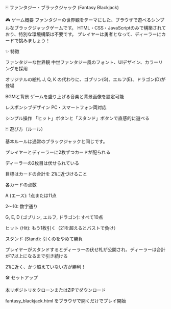 🃏 ファンタジー・ブラックジャック (Fantasy Blackjack)

🎮 ゲーム概要
ファンタジーの世界観をテーマにした、ブラウザで遊べるシンプルなブラックジャックゲームです。
HTML・CSS・JavaScriptのみで構築されており、特別な環境構築は不要です。
プレイヤーは勇者となって、ディーラーにカードで挑みましょう！

✨ 特徴

ファンタジーな世界観
中世ファンタジー風のフォント、UIデザイン、カラーリングを採用

オリジナルの絵札
J, Q, K の代わりに、ゴブリン(G)、エルフ(E)、ドラゴン(D)が登場

BGMと背景
ゲームを盛り上げる音楽と背景画像を設定可能

レスポンシブデザイン
PC・スマートフォン両対応

シンプル操作
「ヒット」ボタンと「スタンド」ボタンで直感的に遊べる

🃏 遊び方（ルール）

基本ルールは通常のブラックジャックと同じです。

プレイヤーとディーラーに2枚ずつカードが配られる

ディーラーの2枚目は伏せられている

目標はカードの合計を 21に近づけること

各カードの点数

A (エース): 1点または11点

2〜10: 数字通り

G, E, D (ゴブリン, エルフ, ドラゴン): すべて10点

ヒット (Hit): もう1枚引く（21を超えるとバストで負け）

スタンド (Stand): 引くのをやめて勝負

プレイヤーがスタンドするとディーラーの伏せ札が公開され、ディーラーは合計が17以上になるまで引き続ける

21に近く、かつ超えていない方が勝利！

🛠️ セットアップ

本リポジトリをクローンまたはZIPでダウンロード

fantasy_blackjack.html をブラウザで開くだけでプレイ開始
